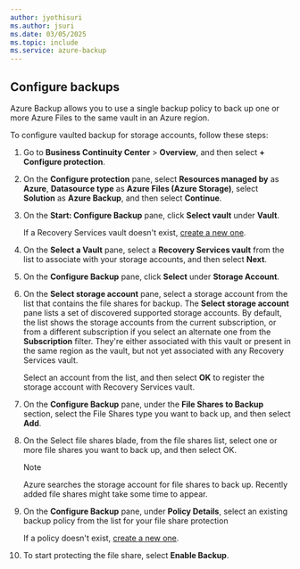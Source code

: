 ```yaml
---
author: jyothisuri
ms.author: jsuri
ms.date: 03/05/2025
ms.topic: include
ms.service: azure-backup
---
```



## Configure backups

Azure Backup allows you to use a single backup policy to back up one or more Azure Files to the same vault in an Azure region.

To configure vaulted backup for storage accounts, follow these steps:

1. Go to **Business Continuity Center** > **Overview**, and then select **+ Configure protection**.

2. On the **Configure protection** pane, select **Resources managed by** as **Azure**, **Datasource type** as **Azure Files (Azure Storage)**, select **Solution** as **Azure Backup**, and then select **Continue**.
 
3. On the **Start: Configure Backup** pane, click **Select vault** under **Vault**.

   If a Recovery Services vault doesn't exist, [create a new one](../articles/backup/backup-create-recovery-services-vault.md#create-a-recovery-services-vault).

4. On the **Select a Vault** pane, select a **Recovery Services vault** from the list to associate with your storage accounts, and then select **Next**. 
 
5. On the **Configure Backup** pane, click **Select** under **Storage Account**.
6. On the **Select storage account** pane, select a storage account from the list that contains the file shares for backup.
The **Select storage account** pane lists a set of discovered supported storage accounts. By default, the list shows the storage accounts from the current subscription, or from a different subscription if you select an alternate one from the **Subscription** filter. They're either associated with this vault or present in the same region as the vault, but not yet associated with any Recovery Services vault.
 
   Select an account from the list, and then select **OK** to register the storage account with Recovery Services vault.
7. On the **Configure Backup** pane, under the **File Shares to Backup** section, select the File Shares type you want to back up, and then select **Add**.
 
8. On the Select file shares blade, from the file shares list, select one or more file shares you want to back up, and then select OK.

   >[!Note]
   >Azure searches the storage account for file shares to back up. Recently added file shares might take some time to appear.

9. On the **Configure Backup** pane, under **Policy Details**, select an existing backup policy from the list for your file share protection

   If a policy doesn't exist, [create a new one](../articles/backup/manage-afs-backup.md#create-a-new-policy).

10. To start protecting the file share, select **Enable Backup**.
 






